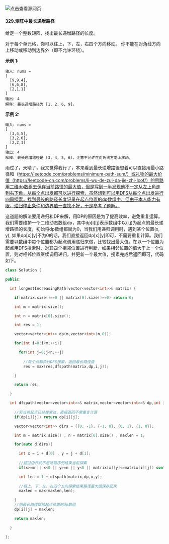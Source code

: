 ![点击查看源网页](https://timgsa.baidu.com/timg?image&quality=80&size=b9999_10000&sec=1586627443555&di=a39c12ff272a15fe81c5b156daeb76f5&imgtype=0&src=http%3A%2F%2Fm.iqiyipic.com%2Fu5%2Fimage%2F20180322%2F70%2F72%2Fuv_20011716487_m_601_720_405.jpg)

#### 329.矩阵中最长递增路径

给定一个整数矩阵，找出最长递增路径的长度。

对于每个单元格，你可以往上，下，左，右四个方向移动。 你不能在对角线方向上移动或移动到边界外（即不允许环绕）。

**示例 1:**

```
输入: nums = 
[
  [9,9,4],
  [6,6,8],
  [2,1,1]
] 
输出: 4 
解释: 最长递增路径为 [1, 2, 6, 9]。
```

**示例 2:**

```
输入: nums = 
[
  [3,4,5],
  [3,2,6],
  [2,2,1]
] 
输出: 4 
解释: 最长递增路径是 [3, 4, 5, 6]。注意不允许在对角线方向上移动。
```

​		雨过了，天晴了，我又觉得我行了，本来看到最长递增路径想着可以直接用最小路径和（https://leetcode.com/problems/minimum-path-sum/）或礼物的最大价值（https://leetcode-cn.com/problems/li-wu-de-zui-da-jie-zhi-lcof/）的思路用二维dp数组去保存当前路径的最大值，但是写到一半发现他不一定从左上角走到右下角，从每个点出发都可以进行探索，虽然想到可以用DFS从每个点出发进行四周探索，找到最长的路径长度记录在起点位置的dp数组中，但由于本人能力有限，递归停止条件和边界值一直找不好，于是参考了题解。

​		这道题的解法要用递归和DP来解，用DP的原因是为了提高效率，避免重复运算。我们需要维护一个二维动态数组dp，其中dp\[i][j]表示数组中以(i,j)为起点的最长递增路径的长度，初始将dp数组都赋为0，当我们用递归调用时，遇到某个位置(x, y), 如果dp\[x][y]不为0的话，我们直接返回dp\[x][y]即可，不需要重复计算。我们需要以数组中每个位置都为起点调用递归来做，比较找出最大值。在以一个位置为起点用DFS搜索时，对其四个相邻位置进行判断，如果相邻位置的值大于上一个位置，则对相邻位置继续调用递归，并更新一个最大值，搜素完成后返回即可，代码如下。

```c++
class Solution {

public:

  int longestIncreasingPath(vector<vector<int>>& matrix) {

    if(matrix.size()==0 || matrix[0].size()==0) return 0;

    int m = matrix.size();

    int n = matrix[0].size();

    int res = 1;

    vector<vector<int>> dp(m,vector<int>(n,0));

    for(int i=0;i<m;++i){

      for(int j=0;j<n;++j)
		
        //每个点都执行DFS搜索，返回最长路径值
        res = max(res,dfspath(matrix,dp,i,j));

    }

    return res;

  }

  int dfspath(vector<vector<int>>& matrix,vector<vector<int>>& dp,int i,int j){
	
    //若当前起点已经搜索过，直接返回不需重复计算
    if(dp[i][j]) return dp[i][j];

    vector<vector<int>> dirs = {{0, -1}, {-1, 0}, {0, 1}, {1, 0}};

    int m = matrix.size() , n = matrix[0].size() , maxlen = 1;

    for(auto d:dirs){

      int x = i + d[0] , y = j + d[1];
	
      //超过边界或不是递增序列结束当前探索
      if(x>=m || x<0 || y>=n || y<0 || matrix[x][y]<=matrix[i][j]) continue;

      int len = 1 + dfspath(matrix,dp,x,y);
	  
      //将上、下、左、右四个方向探索结果路径最大值保存起来
      maxlen = max(maxlen,len);

    }
	//把最长路径赋给起点位置的dp数组
    dp[i][j] = maxlen;

    return maxlen;

  }

};
```


